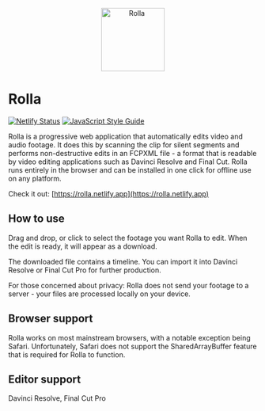 <p align="center">
  <a href="#">
    <img alt="Rolla" width="128px" height="128px" src="https://raw.githubusercontent.com/RollaEditor/rolla/main/images/logo-192.png">
  </a>
</p>

# Rolla

[![Netlify Status](https://api.netlify.com/api/v1/badges/98668f69-e768-46db-9433-024c7b87461d/deploy-status)](https://app.netlify.com/sites/rolla-new/deploys)
[![JavaScript Style Guide](https://img.shields.io/badge/code_style-standard-brightgreen.svg)](https://standardjs.com)

Rolla is a progressive web application that automatically edits video and audio
footage. It does this by scanning the clip for silent segments and performs
non-destructive edits in an FCPXML file - a format that is readable by video
editing applications such as Davinci Resolve and Final Cut. Rolla runs entirely
in the browser and can be installed in one click for offline use on any platform.

Check it out: [https://rolla.netlify.app](https://rolla.netlify.app)

## How to use

Drag and drop, or click to select the footage you want Rolla to edit. When the
edit is ready, it will appear as a download.

The downloaded file contains a timeline. You can import it into Davinci Resolve
or Final Cut Pro for further production.

For those concerned about privacy:
Rolla does not send your footage to a server - your files are processed locally
on your device.

## Browser support

Rolla works on most mainstream browsers, with a notable exception being Safari.
Unfortunately, Safari does not support the SharedArrayBuffer feature that is
required for Rolla to function.

## Editor support

Davinci Resolve, Final Cut Pro

